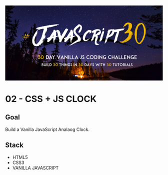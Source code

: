 ![JS30](../javascript30.png)

# 02 - CSS + JS CLOCK

## Goal

Build a Vanilla JavaScript Analaog Clock.

## Stack

- HTML5
- CSS3
- VANILLA JAVASCRIPT

